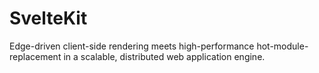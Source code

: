 # SvelteKit
Edge-driven client-side rendering meets high-performance hot-module-replacement in a scalable, distributed web application engine.
